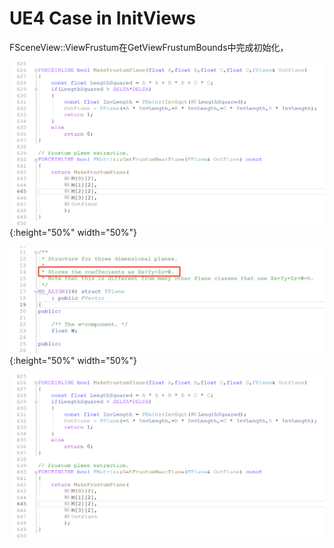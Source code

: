 
# UE4 Case in InitViews
FSceneView::ViewFrustum在GetViewFrustumBounds中完成初始化，

![Extract Frustm Planes From ViewProjection Matrix](./CullingSystems/ExtractFrustmPlanesFromViewProjectionMatrix.png){:height="50%" width="50%"}


![FPlane Definition](./CullingSystems/FPlaneDefinition.png){:height="50%" width="50%"}

<img src="./CullingSystems/ExtractFrustmPlanesFromViewProjectionMatrix.png" alt="Extract Frustm Planes From ViewProjection Matrix" style="zoom:50%;" />
